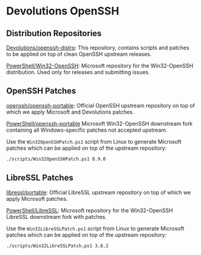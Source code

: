 # Devolutions OpenSSH

## Distribution Repositories

[Devolutions/openssh-distro](https://github.com/Devolutions/openssh-distro):
This repository, contains scripts and patches to be applied on top of clean OpenSSH upstream releases.

[PowerShell/Win32-OpenSSH](https://github.com/PowerShell/Win32-OpenSSH):
Microsoft repository for the Win32-OpenSSH distribution. Used only for releases and submitting issues.

## OpenSSH Patches

[openssh/openssh-portable](https://github.com/openssh/openssh-portable): 
Official OpenSSH upstream repository on top of which we apply Microsoft and Devolutions patches.

[PowerShell/openssh-portable](https://github.com/PowerShell/openssh-portable)
Microsoft Win32-OpenSSH downstream fork containing all Windows-specific patches not accepted upstream.

Use the `Win32OpenSSHPatch.ps1` script from Linux to generate Microsoft patches which can be applied on top of the upstream repository:

```bash
./scripts/Win32OpenSSHPatch.ps1 8.9.0
```

## LibreSSL Patches

[libressl/portable](https://github.com/libressl/portable):
Official LibreSSL upstream repository on top of which we apply Microsoft patches.

[PowerShell/LibreSSL](https://github.com/PowerShell/LibreSSL):
Microsoft repository for the Win32-OpenSSH LibreSSL downstream fork with patches.

Use the `Win32LibreSSLPatch.ps1` script from Linux to generate Microsoft patches which can be applied on top of the upstream repository:

```bash
./scripts/Win32LibreSSLPatch.ps1 3.8.2
```
